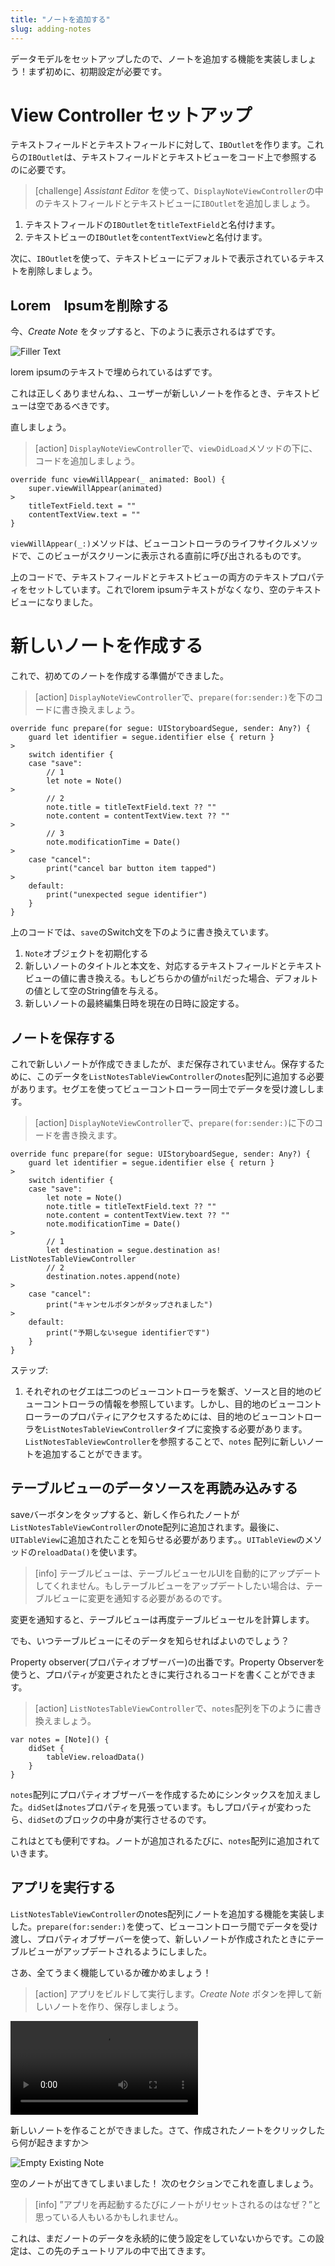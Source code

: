 ```yaml
---
title: "ノートを追加する"
slug: adding-notes
---
```


データモデルをセットアップしたので、ノートを追加する機能を実装しましょう！まず初めに、初期設定が必要です。

# View Controller セットアップ

テキストフィールドとテキストフィールドに対して、`IBOutlet`を作ります。これらの`IBOutlet`は、テキストフィールドとテキストビューをコード上で参照するのに必要です。

> [challenge]
_Assistant Editor_ を使って、`DisplayNoteViewController`の中のテキストフィールドとテキストビューに`IBOutlet`を追加しましょう。
>
1. テキストフィールドの`IBOutlet`を`titleTextField`と名付けます。
1. テキストビューの`IBOutlet`を`contentTextView`と名付けます。

次に、`IBOutlet`を使って、テキストビューにデフォルトで表示されているテキストを削除しましょう。

## Lorem　Ipsumを削除する

今、_Create Note_ をタップすると、下のように表示されるはずです。

![Filler Text](assets/filler_text.png)

lorem ipsumのテキストで埋められているはずです。

これは正しくありませんね、、ユーザーが新しいノートを作るとき、テキストビューは空であるべきです。

直しましょう。

> [action]
`DisplayNoteViewController`で、`viewDidLoad`メソッドの下に、コードを追加しましょう。
>
```
override func viewWillAppear(_ animated: Bool) {
    super.viewWillAppear(animated)
>    
    titleTextField.text = ""
    contentTextView.text = ""
}
```
>
`viewWillAppear(_:)`メソッドは、ビューコントローラのライフサイクルメソッドで、このビューがスクリーンに表示される直前に呼び出されるものです。
>
上のコードで、テキストフィールドとテキストビューの両方のテキストプロパティをセットしています。これでlorem ipsumテキストがなくなり、空のテキストビューになりました。

# 新しいノートを作成する

これで、初めてのノートを作成する準備ができました。

> [action]
`DisplayNoteViewController`で、`prepare(for:sender:)`を下のコードに書き換えましょう。
>
```
override func prepare(for segue: UIStoryboardSegue, sender: Any?) {
    guard let identifier = segue.identifier else { return }
>
    switch identifier {
    case "save":
        // 1
        let note = Note()
>
        // 2
        note.title = titleTextField.text ?? ""
        note.content = contentTextView.text ?? ""
>
        // 3
        note.modificationTime = Date()
>
    case "cancel":
        print("cancel bar button item tapped")
>
    default:
        print("unexpected segue identifier")
    }
}
```
>
上のコードでは、`save`のSwitch文を下のように書き換えています。
>
1. `Note`オブジェクトを初期化する
1. 新しいノートのタイトルと本文を、対応するテキストフィールドとテキストビューの値に書き換える。もしどちらかの値が`nil`だった場合、デフォルトの値として空のString値を与える。
1. 新しいノートの最終編集日時を現在の日時に設定する。

## ノートを保存する

これで新しいノートが作成できましたが、まだ保存されていません。保存するために、このデータを`ListNotesTableViewController`の`notes`配列に追加する必要があります。セグエを使ってビューコントローラー同士でデータを受け渡しします。

> [action]
`DisplayNoteViewController`で、`prepare(for:sender:)`に下のコードを書き換えます。
>
```
override func prepare(for segue: UIStoryboardSegue, sender: Any?) {
    guard let identifier = segue.identifier else { return }
>
    switch identifier {
    case "save":
        let note = Note()
        note.title = titleTextField.text ?? ""
        note.content = contentTextView.text ?? ""
        note.modificationTime = Date()
>
        // 1
        let destination = segue.destination as! ListNotesTableViewController
        // 2
        destination.notes.append(note)
>
    case "cancel":
        print("キャンセルボタンがタップされました")
>
    default:
        print("予期しないsegue identifierです")
    }
}
```
>
ステップ:
>
1. それぞれのセグエは二つのビューコントローラを繋ぎ、ソースと目的地のビューコントローラの情報を参照しています。しかし、目的地のビューコントローラーのプロパティにアクセスするためには、目的地のビューコントローラを`ListNotesTableViewController`タイプに変換する必要があります。
`ListNotesTableViewController`を参照することで、`notes` 配列に新しいノートを追加することができます。

## テーブルビューのデータソースを再読み込みする

saveバーボタンをタップすると、新しく作られたノートが`ListNotesTableViewController`のnote配列に追加されます。最後に、`UITableView`に追加されたことを知らせる必要があります。。`UITableView`のメソッドの`reloadData()`を使います。

> [info]
テーブルビューは、テーブルビューセルUIを自動的にアップデートしてくれません。もしテーブルビューをアップデートしたい場合は、テーブルビューに変更を通知する必要があるのです。
>
変更を通知すると、テーブルビューは再度テーブルビューセルを計算します。

でも、いつテーブルビューにそのデータを知らせればよいのでしょう？

Property observer(プロパティオブザーバー)の出番です。Property Observerを使うと、プロパティが変更されたときに実行されるコードを書くことができます。


> [action]
`ListNotesTableViewController`で、`notes`配列を下のように書き換えましょう。
>
```
var notes = [Note]() {
    didSet {
        tableView.reloadData()
    }
}
```
>
`notes`配列にプロパティオブザーバーを作成するためにシンタックスを加えました。`didSet`は`notes`プロパティを見張っています。もしプロパティが変わったら、`didSet`のブロックの中身が実行させるのです。
>
これはとても便利ですね。ノートが追加されるたびに、`notes`配列に追加されていきます。

## アプリを実行する

`ListNotesTableViewController`のnotes配列にノートを追加する機能を実装しました。`prepare(for:sender:)`を使って、ビューコントローラ間でデータを受け渡し、プロパティオブザーバーを使って、新しいノートが作成されたときにテーブルビューがアップデートされるようにしました。

さあ、全てうまく機能しているか確かめましょう！

> [action]
アプリをビルドして実行します。_Create Note_ ボタンを押して新しいノートを作り、保存しましょう。
>
![ms-video](https://s3.amazonaws.com/mgwu-misc/Make+School+Notes/p08_adding_notes/create_note_checkpoint.mp4)

新しいノートを作ることができました。さて、作成されたノートをクリックしたら何が起きますか＞

![Empty Existing Note](assets/empty_existing_note.png)

空のノートが出てきてしまいました！
次のセクションでこれを直しましょう。

> [info]
”アプリを再起動するたびにノートがリセットされるのはなぜ？”と思っている人もいるかもしれません。
>
これは、まだノートのデータを永続的に使う設定をしていないからです。この設定は、この先のチュートリアルの中で出てきます。
